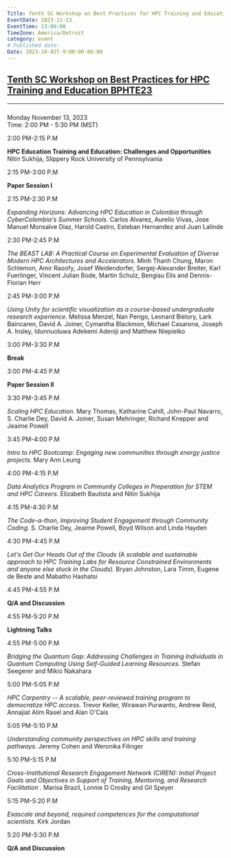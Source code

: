 ```yaml
---
Title: Tenth SC Workshop on Best Practices for HPC Training and Education BPHTE23
EventDate: 2023-11-13
EventTime: 13:00:00
TimeZone: America/Detroit
category: event
# Published date:
Date: 2023-10-02T-9:00:00-06:00
---
```


## [Tenth SC Workshop on Best Practices for HPC Training and Education BPHTE23](https://urldefense.com/v3/__https://sc23.supercomputing.org/presentation/?id=wksp124&sess=sess122__;!!LIr3w8kk_Xxm!pz1GH06yeGencE1jnxOJdAwS1qaO7XYAzkPDNFBU3lb12E3qRpZIjnBogQV04LXIOqWnfHN3Xq_3oPPnaUdywbQ$)

  

----------------------------------------------------------------------------------------------------------------------------------------------------------------------------------------------------------------------------------------------------------------------------------------------------

### 

Monday November 13, 2023  
Time: 2:00 PM - 5:30 PM (MST)

2:00 PM-2:15 P.M

**HPC Education Training and Education: Challenges and Opportunities**  
Nitin Sukhija, Slippery Rock University of Pennsylvania  

2:15 PM-3:00 P.M

**Paper Session I**

2:15 PM-2:30 P.M

_Expanding Horizons: Advancing HPC Education in Colombia through CyberColombia's Summer Schools._ Carlos Alvarez, Aurelio Vivas, Jose Manuel Monsalve Diaz, Harold Castro, Esteban Hernandez and Juan Lalinde

2:30 PM-2:45 P.M

_The BEAST LAB: A Practical Course on Experimental Evaluation of Diverse Modern HPC Architectures and Accelerators._ Minh Thanh Chung, Maron Schlemon, Amir Raoofy, Josef Weidendorfer, Sergej-Alexander Breiter, Karl Fuerlinger, Vincent Julian Bode, Martin Schulz, Bengisu Elis and Dennis-Florian Herr

2:45 PM-3:00 P.M

_Using Unity for scientific visualization as a course-based undergraduate research experience._ Melissa Menzel, Nan Perigo, Leonard Bielory, Lark Baincaren, David A. Joiner, Cymantha Blackmon, Michael Casarona, Joseph A. Insley, Idunnuoluwa Adekemi Adeniji and Matthew Niepielko

3:00 PM-3:30 P.M

**Break**

3:00 PM-4:45 P.M

**Paper Session II**

3:30 PM-3:45 P.M

_Scaling HPC Education._ Mary Thomas, Katharine Cahill, John-Paul Navarro, S. Charlie Dey, David A. Joiner, Susan Mehringer, Richard Knepper and Jeaime Powell

3:45 PM-4:00 P.M

_Intro to HPC Bootcamp: Engaging new communities through energy justice projects._ Mary Ann Leung

4:00 PM-4:15 P.M

_Data Analytics Program in Community Colleges in Preperation for STEM and HPC Careers._ Elizabeth Bautista and Nitin Sukhija

4:15 PM-4:30 P.M

_The Code-a-thon, Improving Student Engagement through Community Coding._ S. Charlie Dey, Jeaime Powell, Boyd Wilson and Linda Hayden

4:30 PM-4:45 P.M

_Let's Get Our Heads Out of the Clouds (A scalable and sustainable approach to HPC Training Labs for Resource Constrained Environments and anyone else stuck in the Clouds)._ Bryan Johnston, Lara Timm, Eugene de Beste and Mabatho Hashatsi

4:45 PM-4:55 P.M

**Q/A and Discussion**

4:55 PM-5:20 P.M

**Lightning Talks**

4:55 PM-5:00 P.M

_Bridging the Quantum Gap: Addressing Challenges in Training Individuals in Quantum Computing Using Self-Guided Learning Resources._ Stefan Seegerer and Mikio Nakahara

5:00 PM-5:05 P.M

_HPC Carpentry -- A scalable, peer-reviewed training program to democratize HPC access._ Trevor Keller, Wirawan Purwanto, Andrew Reid, Annajiat Alim Rasel and Alan O'Cais

5:05 PM-5:10 P.M

_Understanding community perspectives on HPC skills and training pathways._ Jeremy Cohen and Weronika Filinger  

5:10 PM-5:15 P.M

_Cross-Institutional Research Engagement Network (CIREN): Initial Project Goals and Objectives in Support of Training, Mentoring, and Research Facilitation ._ Marisa Brazil, Lonnie D Crosby and Gil Speyer  

5:15 PM-5:20 P.M

_Exascale and beyond, required competences for the computational scientists._ Kirk Jordan  

5:20 PM-5:30 P.M

**Q/A and Discussion**
